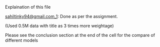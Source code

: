 Explaination of this file

sahiltinky94@gmail.com_1: Done as per the assignment.

(Used 0.5M data with title as 3 times more weightage)

Please see the conclusion section at the end of the cell for the compare of different models
